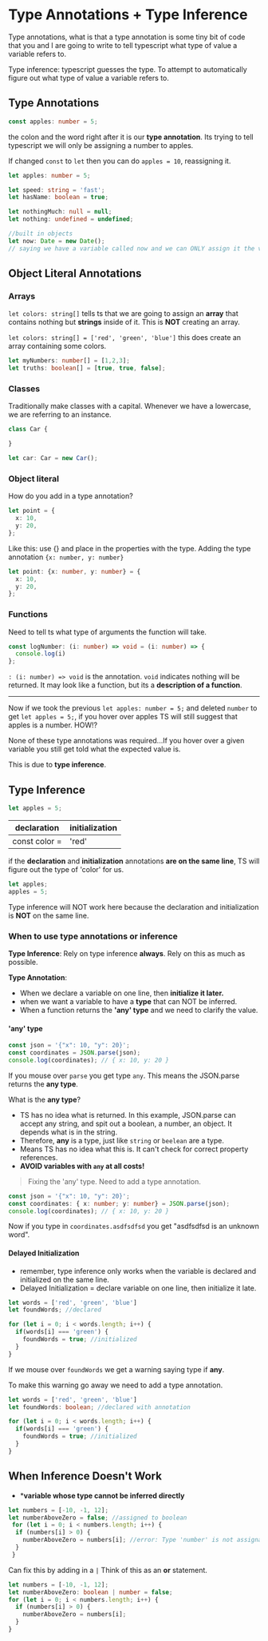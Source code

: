 # Type Annotations + Type Inference

Type annotations, what is that a type annotation is some tiny bit of code that you and I are going to write to tell typescript what type of value a variable refers to.

Type inference: typescript guesses the type. To attempt to automatically figure out what type of value a variable refers to.

## Type Annotations

```typescript
const apples: number = 5;
```
the colon and the word right after it is our **type annotation**. Its trying to tell typescript we will only be assigning a number to apples. 

If changed `const` to `let` then you can do `apples = 10`, reassigning it. 

```typescript
let apples: number = 5;

let speed: string = 'fast';
let hasName: boolean = true;

let nothingMuch: null = null; 
let nothing: undefined = undefined;

//built in objects
let now: Date = new Date();
// saying we have a variable called now and we can ONLY assign it the value Date

```

## Object Literal Annotations

### Arrays
`let colors: string[]` tells ts that we are going to assign an **array** that contains nothing but **strings** inside of it. This is **NOT** creating an array. 

`let colors: string[] = ['red', 'green', 'blue']` this does create an array containing some colors.
```typescript
let myNumbers: number[] = [1,2,3];
let truths: boolean[] = [true, true, false];
``` 

### Classes
Traditionally make classes with a capital. Whenever we have a lowercase, we are referring to an instance. 
```typescript
class Car {

}

let car: Car = new Car();
```
### Object literal
How do you add in a type annotation?
```typescript
let point = {
  x: 10,
  y: 20,
};
```
Like this: 
use {} and place in the properties with the type. Adding the type annotation `{x: number, y: number}`
```typescript
let point: {x: number, y: number} = {
  x: 10,
  y: 20,
};
```

### Functions
Need to tell ts what type of arguments the function will take.

```typescript
const logNumber: (i: number) => void = (i: number) => {
  console.log(i)
};
```
`: (i: number) => void` is the annotation. `void` indicates nothing will be returned. 
It may look like a function, but its a **description of a function**.

---

Now if we took the previous `let apples: number = 5;` and deleted `number` to get `let apples = 5;`, if you hover over apples TS will still suggest that apples is a number. HOW!?

None of these type annotations was required...If you hover over a given variable you still get told what the expected value is. 

This is due to **type inference**. 

## Type Inference

```typescript
let apples = 5;
```

| declaration	| initialization |
| ------------- | ------------- |
| const color	= | 'red'	|

if the **declaration** and **initialization** annotations **are on the same line**, TS will figure out the type of 'color' for us. 

```typescript
let apples;
apples = 5;
```
Type inference will NOT work here because the declaration and initialization is **NOT** on the same line. 

### When to use type annotations or inference
**Type Inference**: Rely on type inference **always**. Rely on this as much as possible.

**Type Annotation**:
- When we declare a variable on one line, then **initialize it later.**
- when we want a variable to have a **type** that can NOT be inferred. 
- When a function returns the **'any' type** and we need to clarify the value.


#### 'any' type
```typescript
const json = '{"x": 10, "y": 20}';
const coordinates = JSON.parse(json);
console.log(coordinates); // { x: 10, y: 20 }
```
If you mouse over `parse` you get type `any`. This means the JSON.parse returns the **any type**.

What is the **any type**?
- TS has no idea what is returned. In this example, JSON.parse can accept any string, and spit out a boolean, a number, an object. It depends what is in the string. 
- Therefore, **any** is a type, just like `string` or `beelean` are a type. 
- Means TS has no idea what this is. It can't check for correct property references. 
- **AVOID variables with `any` at all costs!**

> Fixing the 'any' type. Need to add a type annotation.

```typescript
const json = '{"x": 10, "y": 20}';
const coordinates: { x: number; y: number} = JSON.parse(json);
console.log(coordinates); // { x: 10, y: 20 }
```
Now if you type in `coordinates.asdfsdfsd` you get "asdfsdfsd is an unknown word".

#### Delayed Initialization
- remember, type inference only works when the variable is declared and initialized on the same line.
- Delayed Initialization = declare variable on one line, then initialize it late. 

```typescript
let words = ['red', 'green', 'blue']
let foundWords; //declared

for (let i = 0; i < words.length; i++) {
  if(words[i] === 'green') {
    foundWords = true; //initialized
  }
}
```
If we mouse over `foundWords` we get a warning saying type if **any**. 

To make this warning go away we need to add a type annotation. 
```typescript
let words = ['red', 'green', 'blue']
let foundWords: boolean; //declared with annotation

for (let i = 0; i < words.length; i++) {
  if(words[i] === 'green') {
    foundWords = true; //initialized
  }
}
```

## When Inference Doesn't Work

- ***variable whose type cannot be inferred directly**
```typescript
let numbers = [-10, -1, 12];
let numberAboveZero = false; //assigned to boolean
 for (let i = 0; i < numbers.length; i++) {
  if (numbers[i] > 0) {
    numberAboveZero = numbers[i]; //error: Type 'number' is not assignable to type 'boolean'.
  } 
 }
```

Can fix this by adding in a ` | ` Think of this as an **or** statement. 
```typescript
let numbers = [-10, -1, 12];
let numberAboveZero: boolean | number = false;
for (let i = 0; i < numbers.length; i++) {
  if (numbers[i] > 0) {
    numberAboveZero = numbers[i];
  } 
}
```


